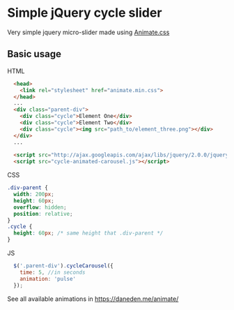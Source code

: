 # Simple jQuery cycle slider
Very simple jquery micro-slider made using [Animate.css](https://github.com/daneden/animate.css)

## Basic usage
HTML
```html
  <head>
    <link rel="stylesheet" href="animate.min.css">
  </head>
  ...
  <div class="parent-div">
    <div class="cycle">Element One</div>
    <div class="cycle">Element Two</div>
    <div class="cycle"><img src="path_to/element_three.png"></div>
  </div>
  ...
  
  <script src="http://ajax.googleapis.com/ajax/libs/jquery/2.0.0/jquery.min.js"></script>
  <script src="cycle-animated-carousel.js"></script>
```

CSS
```css
.div-parent {
  width: 200px;
  height: 60px;
  overflow: hidden;
  position: relative;
}
.cycle {
  height: 60px; /* same height that .div-parent */
}
```

JS
```javascript
  $('.parent-div').cycleCarousel({
    time: 5, //in seconds
    animation: 'pulse'
  });
```
See all available animations in https://daneden.me/animate/


